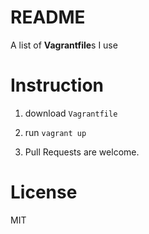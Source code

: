 # README

A list of **Vagrantfile**s I use

# Instruction

1. download `Vagrantfile`

2. run `vagrant up`

3. Pull Requests are welcome.

# License
MIT
